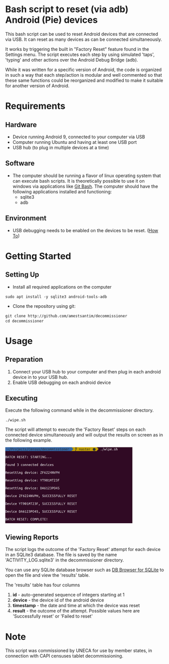# Bash script to reset (via adb) Android (Pie) devices

This bash script can be used to reset Android devices that are connected via USB. It can reset as many devices as can be connected simultaneously.

It works by triggering the built in "Factory Reset" feature found in the Settings menu. The script executes each step by using simulated 'taps', 'typing' and other actions over the Android Debug Bridge (adb).

While it was written for a specific version of Android, the code is organized in such a way that each step/action is modular and well commented so that these same functions could be reorganized and modified to make it suitable for another version of Android.

# Requirements

## Hardware
* Device running Android 9, connected to your computer via USB
* Computer running Ubuntu and having at least one USB port
* USB hub (to plug in multiple devices at a time)


## Software
* The computer should be running a flavor of linux operating system that can execute bash scripts. It is theoretically possible to use it on windows via applications like [Git Bash](https://git-scm.com/downloads). The computer should have the following applications installed and functioning:
    * sqlite3
    * adb


## Environment
* USB debugging needs to be enabled on the devices to be reset. ([How To](https://developer.android.com/studio/debug/dev-options))

# Getting Started
## Setting Up
* Install all required applications on the computer
```
sudo apt install -y sqlite3 android-tools-adb
```

* Clone the repository using git:
```
git clone http://github.com/amestsantim/decommissioner
cd decommissioner
```

# Usage
## Preparation
1. Connect your USB hub to your computer and then plug in each android device in to your USB hub.
2. Enable USB debugging on each android device

## Executing
Execute the following command while in the decommissioner directory.
```
./wipe.sh
```
The script will attempt to execute the 'Factory Reset' steps on each connected device simultaneously and will output the results on screen as in the following example.

<img src="screenshot.png"
     alt="Sample execution output"
     style="max-width: 80%;" />

## Viewing Reports
The script logs the outcome of the 'Factory Reset' attempt for each device in an SQLite3 database. The file is saved by the name 'ACTIVITY_LOG.sqlite3' in the decommissioner directory.

You can use any SQLite database browser such as [DB Browser for SQLite](https://sqlitebrowser.org/) to open the file and view the 'results' table.

The 'results' table has four columns 
1. **id** - auto-generated sequence of integers starting at 1
2. **device** - the device id of the android device
3. **timestamp** - the date and time at which the device was reset
4. **result** - the outcome of the attempt. Possible values here are 'Successfully reset' or 'Failed to reset'

# Note
This script was commissioned by UNECA for use by member states, in connection with CAPI censuses tablet decommissioning.